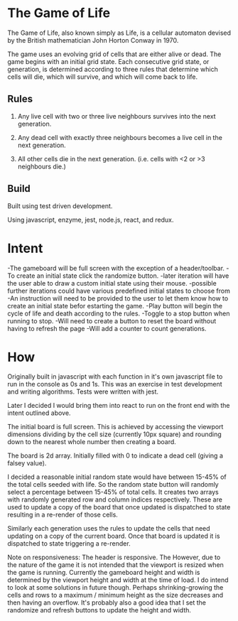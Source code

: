 # The Game of Life

The Game of Life, also known simply as Life, is a cellular automaton devised by the British mathematician John Horton Conway in 1970.

The game uses an evolving grid of cells that are either alive or dead.  The game begins with an initial grid state.  Each consecutive grid state, or generation, is determined according to three rules that determine which cells will die, which will survive, and which will come back to life.


## Rules
1. Any live cell with two or three live neighbours survives into the next generation.

2. Any dead cell with exactly three neighbours becomes a live cell in the next generation.

3. All other cells die in the next generation. (i.e. cells with <2 or >3 neighbours die.)

## Build

Built using test driven development. 

Using javascript, enzyme, jest, node.js, react, and redux.

# Intent

-The gameboard will be full screen with the exception of a header/toolbar.
-To create an initial state click the randomize button.
    -later iteration will have the user able to draw a custom initial state using their mouse.
    -possible further iterations could have various predefined initial states to choose from
    -An instruction will need to be provided to the user to let them know how to create an initial state befor estarting the game.
-Play button will begin the cycle of life and death according to the rules.
    -Toggle to a stop button when running to stop.
    -Will need to create a button to reset the board without having to refresh the page
-Will add a counter to count generations.

# How

Originally built in javascript with each function in it's own javascript file to run in the console as 0s and 1s.  This was an exercise in test development and writing algorithms. Tests were written with jest.

Later I decided I would bring them into react to run on the front end with the intent outlined above.

The initial board is full screen. This is achieved by accessing the viewport dimensions dividing by the cell size (currently 10px square) and rounding down to the nearest whole number then creating a board.

The board is 2d array.  Initially filled with 0 to indicate a dead cell (giving a falsey value).

I decided a reasonable initial random state would have between 15-45% of the total cells seeded with life.  So the random state button will randomly select a percentage between 15-45% of total cells. It creates two arrays with randomly generated row and column indices respectively.  These are used to update a copy of the board that once updated is dispatched to state resulting in a re-render of those cells.

Similarly each generation uses the rules to update the cells that need updating on a copy of the current board. Once that board is updated it is dispatched to state triggering a re-render. 

Note on responsiveness: The header is responsive. The However, due to the nature of the game it is not intended that the viewport is resized when the game is running. Currently the gameboard height and width is determined by the viewport height and width at the time of load. I do intend to look at some solutions in future though.  Perhaps shrinking-growing the cells and rows to a maximum / minimum height as the size decreases and then having an overflow. It's probably also a good idea that I set the randomize and refresh buttons to update the height and width.



